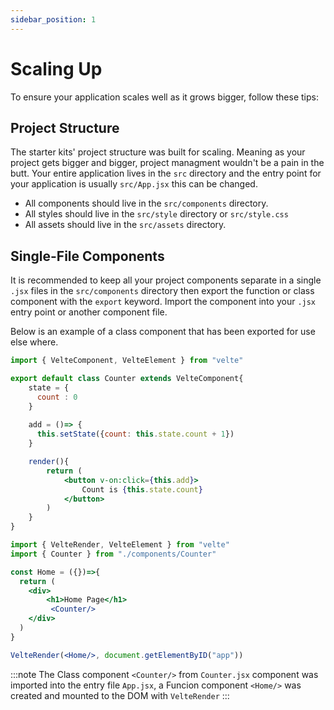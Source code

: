 ```yaml
---
sidebar_position: 1
---
```


# Scaling Up

To ensure your application scales well as it grows bigger, follow these tips:

## Project Structure


The starter kits' project structure was built for scaling. Meaning as your project gets bigger and bigger, project managment wouldn't be a pain in the butt.
Your entire application lives in the `src` directory and the entry point for your application is usually `src/App.jsx` this can be changed. 
- All components should live in the `src/components` directory.
- All styles should live in the `src/style` directory or `src/style.css`
- All assets should live in the `src/assets` directory.

## Single-File Components

It is recommended to keep all your project components separate in a single `.jsx` files in the `src/components` directory then export the function or class component with the `export` keyword. Import the component into your `.jsx` entry point or another component file.

Below is an example of a class component that has been exported for use else where.

```jsx title="Counter.jsx"
import { VelteComponent, VelteElement } from "velte"

export default class Counter extends VelteComponent{
    state = {
      count : 0
    }
  
    add = ()=> {
      this.setState({count: this.state.count + 1})
    }

    render(){
        return (
            <button v-on:click={this.add}>
        		Count is {this.state.count}
        	</button>
        )
    }
}

```

```jsx title="App.jsx"
import { VelteRender, VelteElement } from "velte"
import { Counter } from "./components/Counter"

const Home = ({})=>{
  return (
  	<div>
    	<h1>Home Page</h1>
         <Counter/>
    </div>
  )
}

VelteRender(<Home/>, document.getElementByID("app"))

```

:::note
The Class component `<Counter/>` from `Counter.jsx` component was imported into the entry file `App.jsx`, a Funcion component `<Home/>` was created and mounted to the DOM with `VelteRender`
:::
